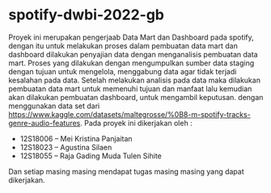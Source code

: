 # spotify-dwbi-2022-gb
Proyek ini merupakan pengerjaab Data Mart dan Dashboard pada spotify, dengan itu untuk melakukan proses dalam pembuatan data mart dan dashboard dilakukan penyajian data dengan menganalisis pembuatan data mart. Proses yang dilakukan dengan mengumpulkan sumber data staging dengan tujuan untuk mengelola, menggabung data agar tidak terjadi kesalahan pada data.
Setelah melakukan analisis pada data maka dilakukan pembuatan data mart untuk memenuhi tujuan dan manfaat lalu kemudian akan dilakukan pembuatan dashboard, untuk mengambil keputusan. dengan menggunakan data set dari https://www.kaggle.com/datasets/maltegrosse/%0B8-m-spotify-tracks-genre-audio-features. 
Pada proyek ini dikerjakan oleh : 
+ 12S18006  – Mei Kristina Panjaitan
+ 12S18023 – Agustina Silaen
+ 12S18055 – Raja Gading Muda Tulen Sihite

Dan setiap masing masing mendapat tugas masing masing yang dapat dikerjakan. 


